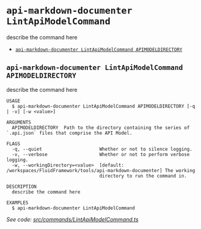 # `api-markdown-documenter LintApiModelCommand`

describe the command here

-   [`api-markdown-documenter LintApiModelCommand APIMODELDIRECTORY`](#api-markdown-documenter-lintapimodelcommand-apimodeldirectory)

## `api-markdown-documenter LintApiModelCommand APIMODELDIRECTORY`

describe the command here

```
USAGE
  $ api-markdown-documenter LintApiModelCommand APIMODELDIRECTORY [-q | -v] [-w <value>]

ARGUMENTS
  APIMODELDIRECTORY  Path to the directory containing the series of `.api.json` files that comprise the API Model.

FLAGS
  -q, --quiet                     Whether or not to silence logging.
  -v, --verbose                   Whether or not to perform verbose logging.
  -w, --workingDirectory=<value>  [default: /workspaces/FluidFramework/tools/api-markdown-documenter] The working
                                  directory to run the command in.

DESCRIPTION
  describe the command here

EXAMPLES
  $ api-markdown-documenter LintApiModelCommand
```

_See code: [src/commands/LintApiModelCommand.ts](https://github.com/microsoft/FluidFramework/blob/v0.0.0/src/commands/LintApiModelCommand.ts)_
